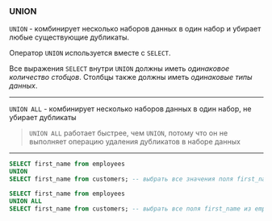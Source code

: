 ### UNION

```UNION``` - комбинирует несколько наборов данных в один набор и убирает любые существующие дубликаты.

Оператор ```UNION``` используется вместе с ```SELECT```.

Все выражения ```SELECT``` внутри ```UNION``` должны иметь _одинаковое количество стобцов_. Столбцы также должны иметь _одинаковые типы данных_.

---
```UNION ALL``` - комбинирует несколько наборов данных в один набор, не убирает дубликаты

> ```UNION ALL``` работает быстрее, чем ```UNION```, потому что он не выполняет операцию удаления дубликатов в наборе данных
---
```sql
SELECT first_name from employees
UNION
SELECT first_name from customers; -- выбрать все значения поля first_name из employees и customers без повторений

SELECT first_name from employees
UNION ALL
SELECT first_name from customers; -- выбрать все поля first_name из employees и customers
```